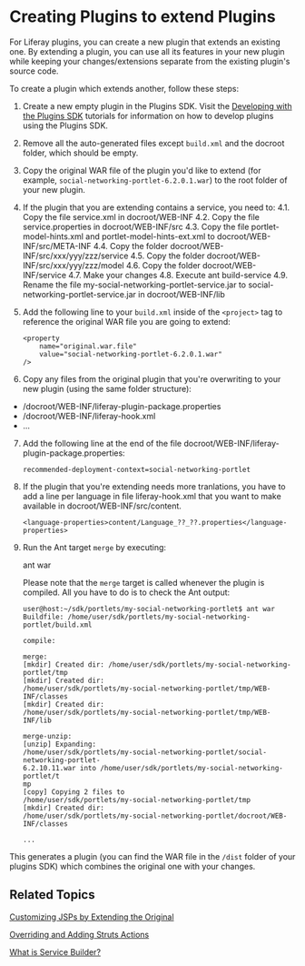# Creating Plugins to extend Plugins [](id=creating-plugins-to-extend-plugins)

For Liferay plugins, you can create a new plugin that extends an existing one.
By extending a plugin, you can use all its features in your new plugin while
keeping your changes/extensions separate from the existing plugin's source code.

To create a plugin which extends another, follow these steps:

1.  Create a new empty plugin in the Plugins SDK. Visit the
   [Developing with the Plugins SDK](/develop/tutorials/-/knowledge_base/6-2/plugins-sdk)
   tutorials for information on how to develop plugins using the Plugins SDK.

2.  Remove all the auto-generated files except `build.xml` and the docroot
    folder, which should be empty.

3.  Copy the original WAR file of the plugin you'd like to extend (for example,
    `social-networking-portlet-6.2.0.1.war`) to the root folder of your
    new plugin.

4.  If the plugin that you are extending contains a service, you need to:
    4.1.  Copy the file service.xml in docroot/WEB-INF
    4.2.  Copy the file service.properties in docroot/WEB-INF/src
    4.3.  Copy the file portlet-model-hints.xml and portlet-model-hints-ext.xml to docroot/WEB-INF/src/META-INF
    4.4.  Copy the folder docroot/WEB-INF/src/xxx/yyy/zzz/service
    4.5.  Copy the folder docroot/WEB-INF/src/xxx/yyy/zzz/model
    4.6.  Copy the folder docroot/WEB-INF/service
    4.7.  Make your changes
    4.8.  Execute ant build-service
    4.9.  Rename the file my-social-networking-portlet-service.jar to
    social-networking-portlet-service.jar in docroot/WEB-INF/lib

5.  Add the following line to your `build.xml` inside of the `<project>` tag to
    reference the original WAR file you are going to extend:

        <property
            name="original.war.file"
            value="social-networking-portlet-6.2.0.1.war"
        />

6.  Copy any files from the original plugin that you're overwriting to your
    new plugin (using the same folder structure):

  - /docroot/WEB-INF/liferay-plugin-package.properties
  - /docroot/WEB-INF/liferay-hook.xml
  - ...

7.  Add the following line at the end of the file docroot/WEB-INF/liferay-plugin-package.properties:

        recommended-deployment-context=social-networking-portlet

8.  If the plugin that you're extending needs more tranlations, you have to
    add a line per language in file liferay-hook.xml that you want to make available
    in docroot/WEB-INF/src/content.

        <language-properties>content/Language_??_??.properties</language-properties>

9.  Run the Ant target `merge` by executing:

      ant war

    Please note that the `merge` target is called whenever the plugin is
    compiled. All you have to do is to check the Ant output:

        user@host:~/sdk/portlets/my-social-networking-portlet$ ant war
        Buildfile: /home/user/sdk/portlets/my-social-networking-portlet/build.xml

        compile:

        merge:
        [mkdir] Created dir: /home/user/sdk/portlets/my-social-networking-portlet/tmp
        [mkdir] Created dir:
        /home/user/sdk/portlets/my-social-networking-portlet/tmp/WEB-INF/classes
        [mkdir] Created dir:
        /home/user/sdk/portlets/my-social-networking-portlet/tmp/WEB-INF/lib

        merge-unzip:
        [unzip] Expanding:
        /home/user/sdk/portlets/my-social-networking-portlet/social-networking-portlet-
        6.2.10.11.war into /home/user/sdk/portlets/my-social-networking-portlet/t
        mp
        [copy] Copying 2 files to
        /home/user/sdk/portlets/my-social-networking-portlet/tmp
        [mkdir] Created dir:
        /home/user/sdk/portlets/my-social-networking-portlet/docroot/WEB-INF/classes

        ...



This generates a plugin (you can find the WAR file in the `/dist` folder of your
plugins SDK) which combines the original one with your changes.

## Related Topics [](id=related-topics)

[Customizing JSPs by Extending the Original](/develop/tutorials/-/knowledge_base/6-2/customizing-jsps-by-extending-the-original)

[Overriding and Adding Struts Actions](/develop/tutorials/-/knowledge_base/6-2/overriding-and-adding-struts-actions)

[What is Service Builder?](/develop/tutorials/-/knowledge_base/6-2/what-is-service-builder)
